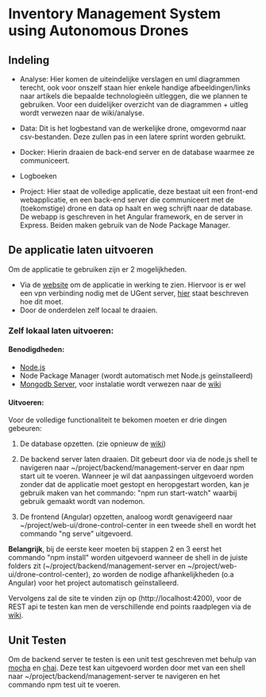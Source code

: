 # Inventory Management System using Autonomous Drones

## Indeling

- Analyse: Hier komen de uiteindelijke verslagen en uml diagrammen terecht, ook voor onszelf staan hier enkele handige afbeeldingen/links naar artikels die bepaalde technologieën uitleggen, die we plannen te gebruiken. Voor een duidelijker overzicht van de diagrammen + uitleg wordt verwezen naar de wiki/analyse.

- Data: Dit is het logbestand van de werkelijke drone, omgevormd naar csv-bestanden. Deze zullen pas in een latere sprint worden gebruikt.

- Docker: Hierin draaien de back-end server en de database waarmee ze communiceert.

- Logboeken

- Project: Hier staat de volledige applicatie, deze bestaat uit een front-end webapplicatie, en een back-end server die communiceert met de (toekomstige) drone en data op haalt en weg schrijft naar de database. De webapp is geschreven in het Angular framework, en de server in Express. Beiden maken gebruik van de Node Package Manager.

## De applicatie laten uitvoeren
Om de applicatie te gebruiken zijn er 2 mogelijkheden. 
- Via de [website](https://bpvop4.ugent.be:8081/) om de applicatie in werking te zien. Hiervoor is er wel een vpn verbinding nodig met de UGent server, [hier](https://helpdesk.ugent.be/vpn/asa.php) staat beschreven hoe dit moet.
- Door de onderdelen zelf locaal te draaien. 

### Zelf lokaal laten uitvoeren:
#### Benodigdheden:

- [Node.js](https://nodejs.org/en/)
- Node Package Manager (wordt automatisch met Node.js geïnstalleerd)
- [Mongodb Server](https://www.mongodb.com/download-center/community), voor instalatie wordt verwezen naar de [wiki](https://github.ugent.be/bp-vop-2019/drone1/wiki/MongoDB-installeren)

#### Uitvoeren:

Voor de volledige functionaliteit te bekomen moeten er drie dingen gebeuren:
1. De database opzetten. (zie opnieuw de [wiki](https://github.ugent.be/bp-vop-2019/drone1/wiki/MongoDB-installeren))

2. De backend server laten draaien. Dit gebeurt door via de node.js shell te navigeren naar ~/project/backend/management-server en daar npm start uit te voeren. Wanneer je wil dat aanpassingen uitgevoerd worden zonder dat de applicatie moet gestopt en heropgestart worden, kan je gebruik maken van het commando: "npm run start-watch" waarbij gebruik gemaakt wordt van nodemon.

3. De frontend (Angular) opzetten, analoog wordt genavigeerd naar ~/project/web-ui/drone-control-center in een tweede shell en wordt het commando "ng serve" uitgevoerd.

**Belangrijk**, bij de eerste keer moeten bij stappen 2 en 3 eerst het commando "npm install" worden uitgevoerd wanneer de shell in de juiste folders zit (~/project/backend/management-server en ~/project/web-ui/drone-control-center), zo worden de nodige afhankelijkheden (o.a Angular) voor het project automatisch geïnstalleerd.

Vervolgens zal de site te vinden zijn op (http://localhost:4200), voor de REST api te testen kan men de verschillende end points raadplegen via de [wiki](https://github.ugent.be/bp-vop-2019/drone1/wiki/API:-Endpoints).

## Unit Testen

Om de backend server te testen is een unit test geschreven met behulp van [mocha](https://mochajs.org/) en [chai](https://www.chaijs.com/). 
Deze test kan uitgevoerd worden door met van een shell naar ~/project/backend/management-server te navigeren en het commando npm test uit te voeren.
